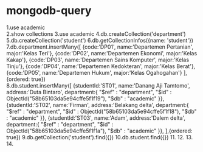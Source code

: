 # mongodb-query
1.use academic  
2.show collections
3.use academic
4.db.createCollection('department')
5.db.createCollection('student')
6.db.getCollectionInfos({name: 'student'})
7.db.department.insertMany([
    {code:'DP01', name:'Departemen Pertanian', major:'Kelas Teri'},
    {code:'DP02', name:'Departemen Ekonomi', major:'Kelas Kakap'},
    {code:'DP03', name:'Departemen Sains Komputer', major:'Kelas Tinju'},
    {code:'DP04', name:'Departemen Kedokteran', major:'Kelas Berat'},
    {code:'DP05', name:'Departemen Hukum', major:'Kelas Ogahogahan'}
],{ordered: true})  
8.db.student.insertMany([
    {studentId:'ST01', name:'Danang Aji Tamtomo', address:'Duta Bintaro', department:{ "$ref" : "department", "$id" : ObjectId("58b65103da5e94cffe5f1f19"), "$db" : "academic" }},
    {studentId:'ST02', name:'Firman', address:'Belakang delta', department:{ "$ref" : "department", "$id" : ObjectId("58b65103da5e94cffe5f1f18"), "$db" : "academic" }},
    {studentId:'ST03', name:'Adam', address:'Dalem delta', department:{ "$ref" : "department", "$id" : ObjectId("58b65103da5e94cffe5f1f1a"), "$db" : "academic" }},
],{ordered: true})
9.db.getCollection('student').find({})
10.db.student.find({})
11.
12.
13.
14.
